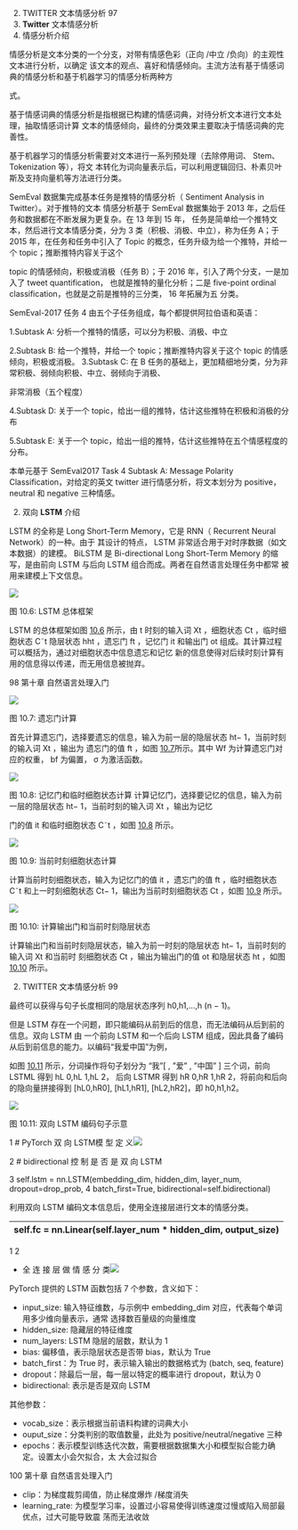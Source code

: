2. TWITTER 文本情感分析 97
2. **Twitter<a name="_page102_x72.00_y72.00"></a>** 文本情感分析
1. 情感分析介绍

情感分析是文本分类的一个分支，对带有情感色彩（正向 /中立 /负向）的主观性文本进行分析，以确定 该文本的观点、喜好和情感倾向。主流方法有基于情感词典的情感分析和基于机器学习的情感分析两种方

式。

基于情感词典的情感分析是指根据已构建的情感词典，对待分析文本进行文本处理，抽取情感词计算 文本的情感倾向，最终的分类效果主要取决于情感词典的完善性。

基于机器学习的情感分析需要对文本进行一系列预处理（去除停用词、 Stem、Tokenization 等），将文 本转化为词向量表示后，可以利用逻辑回归、朴素贝叶斯及支持向量机等方法进行分类。

SemEval 数据集完成基本任务是推特的情感分析（ Sentiment Analysis in Twitter）。对于推特的文本 情感分析基于 SemEval 数据集始于 2013 年，之后任务和数据都在不断发展为更复杂。在 13 年到 15 年， 任务是简单给一个推特文本，然后进行文本情感分类，分为 3 类（积极、消极、中立），称为任务 A；于 2015 年，在任务和任务中引入了 Topic 的概念，任务升级为给一个推特，并给一个 topic；推断推特内容关于这个

topic 的情感倾向，积极或消极（任务 B）；于 2016 年，引入了两个分支，一是加入了 tweet quantification， 也就是推特的量化分析；二是 five-point ordinal classification，也就是之前是推特的三分类， 16 年拓展为五 分类。

SemEval-2017 任务 4 由五个子任务组成，每个都提供阿拉伯语和英语：

1\.Subtask A: 分析一个推特的情感，可以分为积极、消极、中立

2\.Subtask B: 给一个推特，并给一个 topic；推断推特内容关于这个 topic 的情感倾向，积极或消极。 3.Subtask C: 在 B 任务的基础上，更加精细地分类，分为非常积极、弱倾向积极、中立、弱倾向于消极、

非常消极（五个程度）

4\.Subtask D: 关于一个 topic，给出一组的推特，估计这些推特在积极和消极的分布

5\.Subtask E: 关于一个 topic，给出一组的推特，估计这些推特在五个情感程度的分布。

本单元基于 SemEval2017 Task 4 Subtask A: Message Polarity Classification，对给定的英文 twitter 进行情感分析，将文本划分为 positive，neutral 和 negative 三种情感。

2. 双向 **LSTM** 介绍

LSTM 的全称是 Long Short-Term Memory，它是 RNN（ Recurrent Neural Network）的一种。由于 其设计的特点， LSTM 非常适合用于对时序数据（如文本数据）的建模。 BiLSTM 是 Bi-directional Long Short-Term Memory 的缩写，是由前向 LSTM 与后向 LSTM 组合而成。两者在自然语言处理任务中都常 被用来建模上下文信息。

![](Aspose.Words.b353301d-f3c7-44fc-a0ef-0183eb531768.151.jpeg)

<a name="_page102_x72.00_y579.03"></a>图 10.6: LSTM 总体框架

LSTM 的总体框架如图 [10.6](#_page102_x72.00_y579.03) 所示，由 t 时刻的输入词 Xt ，细胞状态 Ct ，临时细胞状态 C˜t 隐层状态 hht ，遗忘门 ft ，记忆门 it 和输出门 ot 组成。其计算过程可以概括为，通过对细胞状态中信息遗忘和记忆 新的信息使得对后续时刻计算有用的信息得以传递，而无用信息被抛弃。

98 第十章 自然语言处理入门

![](Aspose.Words.b353301d-f3c7-44fc-a0ef-0183eb531768.152.jpeg)

<a name="_page103_x72.00_y64.23"></a>图 10.7: 遗忘门计算

首先计算遗忘门，选择要遗忘的信息，输入为前一层的隐层状态 ht− 1，当前时刻的输入词 Xt ，输出为 遗忘门的值 ft ，如图 [10.7](#_page103_x72.00_y64.23)所示。其中 Wf 为计算遗忘门对应的权重， bf 为偏置， σ 为激活函数。

![](Aspose.Words.b353301d-f3c7-44fc-a0ef-0183eb531768.153.jpeg)

<a name="_page103_x72.00_y245.67"></a>图 10.8: 记忆门和临时细胞状态计算 计算记忆门，选择要记忆的信息，输入为前一层的隐层状态 ht− 1，当前时刻的输入词 Xt ，输出为记忆

门的值 it 和临时细胞状态 C˜t ，如图 [10.8](#_page103_x72.00_y245.67) 所示。

![](Aspose.Words.b353301d-f3c7-44fc-a0ef-0183eb531768.154.jpeg)

<a name="_page103_x72.00_y421.18"></a>图 10.9: 当前时刻细胞状态计算

计算当前时刻细胞状态，输入为记忆门的值 it ，遗忘门的值 ft ，临时细胞状态 C˜t 和上一时刻细胞状态 Ct− 1，输出为当前时刻细胞状态 Ct ，如图 [10.9](#_page103_x72.00_y421.18) 所示。

![](Aspose.Words.b353301d-f3c7-44fc-a0ef-0183eb531768.155.jpeg)

<a name="_page103_x72.00_y598.87"></a>图 10.10: 计算输出门和当前时刻隐层状态

计算输出门和当前时刻隐层状态，输入为前一时刻的隐层状态 ht− 1，当前时刻的输入词 Xt 和当前时 刻细胞状态 Ct ，输出为输出门的值 ot 和隐层状态 ht ，如图 [10.10](#_page103_x72.00_y598.87) 所示。

2. TWITTER 文本情感分析 99

最终可以获得与句子长度相同的隐层状态序列 h0,h1,...,h (n − 1)。

但是 LSTM 存在一个问题，即只能编码从前到后的信息，而无法编码从后到前的信息。双向 LSTM 由 一个前向 LSTM 和一个后向 LSTM 组成，因此具备了编码从后到前信息的能力。以编码“我爱中国”为例，

如图 [10.11](#_page104_x72.00_y165.35) 所示，分词操作将句子划分为 “我”[ , ”爱” , ”中国” ] 三个词，前向 LSTML 得到 hL 0,hL 1,hL 2， 后向 LSTMR 得到 hR 0,hR 1,hR 2，将前向和后向的隐向量拼接得到 [hL0,hR0], [hL1,hR1], [hL2,hR2]，即 h0,h1,h2。

![](Aspose.Words.b353301d-f3c7-44fc-a0ef-0183eb531768.156.jpeg)

<a name="_page104_x72.00_y165.35"></a>图 10.11: 双向 LSTM 编码句子示意

1 # PyTorch 双 向 LSTM模 型 定 义![](Aspose.Words.b353301d-f3c7-44fc-a0ef-0183eb531768.157.png)

2 # bidirectional 控 制 是 否 是 双 向 LSTM

3 self.lstm = nn.LSTM(embedding\_dim, hidden\_dim, layer\_num, dropout=drop\_prob, 4 batch\_first=True, bidirectional=self.bidirectional)

利用双向 LSTM 编码文本信息后，使用全连接层进行文本的情感分类。



| self.fc = nn.Linear(self.layer\_num \* hidden\_dim, output\_size) |
| ----------------------------------------------------------------- |

1 2

- 全 连 接 层 做 情 感 分 类![](Aspose.Words.b353301d-f3c7-44fc-a0ef-0183eb531768.158.png)

PyTorch 提供的 LSTM 函数包括 7 个参数，含义如下：

- input\_size: 输入特征维数，与示例中 embedding\_dim 对应，代表每个单词用多少维向量表示，通常 选择数百量级的向量维度
- hidden\_size: 隐藏层的特征维度
- num\_layers: LSTM 隐层的层数，默认为 1
- bias: 偏移值，表示隐层状态是否带 bias，默认为 True
- batch\_first：为 True 时，表示输入输出的数据格式为 (batch, seq, feature)
- dropout：除最后一层，每一层以特定的概率进行 dropout，默认为 0
- bidirectional: 表示是否是双向 LSTM

其他参数：

- vocab\_size：表示根据当前语料构建的词典大小
- ouput\_size：分类判别的取值数量，此处为 positive/neutral/negative 三种
- epochs：表示模型训练迭代次数，需要根据数据集大小和模型拟合能力确定。设置太小会欠拟合，太 大会过拟合

100 第十章 自然语言处理入门

- clip：为梯度裁剪阈值，防止梯度爆炸 /梯度消失
- learning\_rate: 为模型学习率，设置过小容易使得训练速度过慢或陷入局部最优点，过大可能导致震 荡而无法收敛
